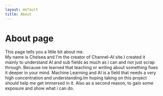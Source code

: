 ```yaml
---
layout: default
title: About
---
```

# About page

This page tells you a little bit about me.<br>
My name is Chelsea and I'm the creator of Channel-AI site.I created it mainly to understand AI and sub fields as much as i can and not just scrap through. Because ive learned that teaching or writing about something fixes it deeper in your mind. Machine Learning and AI is a field that needs a very high concentration and understanding.Im hoping taking on this project should help me get immersed in it. Also as a second reason, to gain some exposure and show what i can do.
